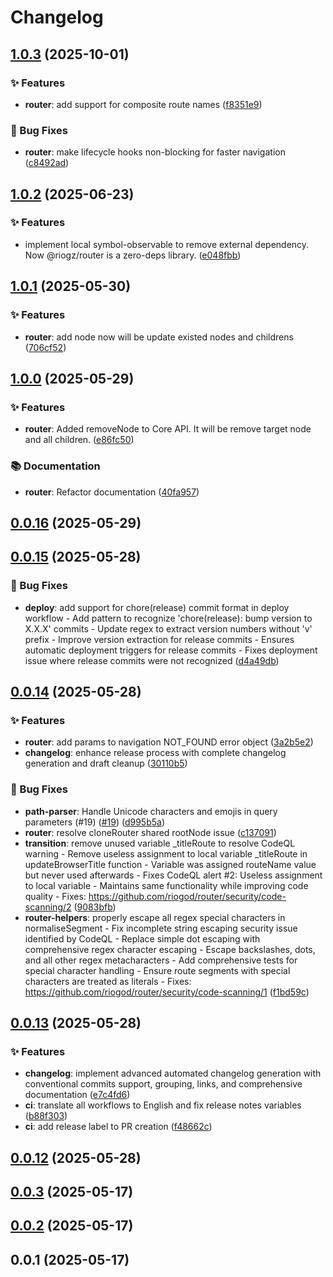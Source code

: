 # Changelog

## [1.0.3](https://github.com/riogod/router/compare/v1.0.2...v1.0.3) (2025-10-01)

### ✨ Features

- **router**: add support for composite route names ([f8351e9](https://github.com/riogod/router/commit/f8351e9bee4a254ffdf278977687086c61984dab))

### 🐛 Bug Fixes

- **router**: make lifecycle hooks non-blocking for faster navigation ([c8492ad](https://github.com/riogod/router/commit/c8492adee546be23d96a983f5c4c53b30c023c2f))


## [1.0.2](https://github.com/riogod/router/compare/v1.0.1...v1.0.2) (2025-06-23)

### ✨ Features

- implement local symbol-observable to remove external dependency. Now @riogz/router is a zero-deps library. ([e048fbb](https://github.com/riogod/router/commit/e048fbb4da0e43c86db7a6adace8572c41537b11))

## [1.0.1](https://github.com/riogod/router/compare/v1.0.0...v1.0.1) (2025-05-30)

### ✨ Features

- **router**: add node now will be update existed nodes and childrens ([706cf52](https://github.com/riogod/router/commit/706cf52428380024103a4914b713f1c8ffcb9a3a))

## [1.0.0](https://github.com/riogod/router/compare/v0.0.16...v1.0.0) (2025-05-29)

### ✨ Features

- **router**: Added removeNode to Core API. It will be remove target node and all children. ([e86fc50](https://github.com/riogod/router/commit/e86fc50a849475c07f1a9619d9e5c7e0182a0eaa))

### 📚 Documentation

- **router**: Refactor documentation ([40fa957](https://github.com/riogod/router/commit/40fa957a5330606982fbe80c506b62625269e9df))

## [0.0.16](https://github.com/riogod/router/compare/v0.0.15...v0.0.16) (2025-05-29)

## [0.0.15](https://github.com/riogod/router/compare/v0.0.14...v0.0.15) (2025-05-28)

### 🐛 Bug Fixes

- **deploy**: add support for chore(release) commit format in deploy workflow - Add pattern to recognize 'chore(release): bump version to X.X.X' commits - Update regex to extract version numbers without 'v' prefix - Improve version extraction for release commits - Ensures automatic deployment triggers for release commits - Fixes deployment issue where release commits were not recognized ([d4a49db](https://github.com/riogod/router/commit/d4a49db7d61d13b56d204ba86d98f2c3426b2f4d))

## [0.0.14](https://github.com/riogod/router/compare/v0.0.13...v0.0.14) (2025-05-28)

### ✨ Features

- **router**: add params to navigation NOT_FOUND error object ([3a2b5e2](https://github.com/riogod/router/commit/3a2b5e28c458c442ec1f10ec4a52749370547e0d))
- **changelog**: enhance release process with complete changelog generation and draft cleanup ([30110b5](https://github.com/riogod/router/commit/30110b568c9f9807268c76cace9556d57354b878))

### 🐛 Bug Fixes

- **path-parser**: Handle Unicode characters and emojis in query parameters  (#19) ([#19](https://github.com/riogod/router/pull/19)) ([d995b5a](https://github.com/riogod/router/commit/d995b5a4a6eeb3dc94a159abcdaf911fa713cdd7))
- **router**: resolve cloneRouter shared rootNode issue ([c137091](https://github.com/riogod/router/commit/c1370915e88c539b5bec5dae967653f7576d2bbc))
- **transition**: remove unused variable _titleRoute to resolve CodeQL warning - Remove useless assignment to local variable _titleRoute in updateBrowserTitle function - Variable was assigned routeName value but never used afterwards - Fixes CodeQL alert #2: Useless assignment to local variable - Maintains same functionality while improving code quality - Fixes: https://github.com/riogod/router/security/code-scanning/2 ([9083bfb](https://github.com/riogod/router/commit/9083bfb6bc3101e9d5d4bbdd62a9abf0141b0793))
- **router-helpers**: properly escape all regex special characters in normaliseSegment - Fix incomplete string escaping security issue identified by CodeQL - Replace simple dot escaping with comprehensive regex character escaping - Escape backslashes, dots, and all other regex metacharacters - Add comprehensive tests for special character handling - Ensure route segments with special characters are treated as literals - Fixes: https://github.com/riogod/router/security/code-scanning/1 ([f1bd59c](https://github.com/riogod/router/commit/f1bd59c0b2c15c4a73a012477e2dcd8a1c6a555e))

## [0.0.13](https://github.com/riogod/router/compare/v0.0.12...v0.0.13) (2025-05-28)

### ✨ Features

- **changelog**: implement advanced automated changelog generation with conventional commits support, grouping, links, and comprehensive documentation ([e7c4fd6](https://github.com/riogod/router/commit/e7c4fd6ce96478b09b778656c511502c2714fc82))
- **ci**: translate all workflows to English and fix release notes variables ([b88f303](https://github.com/riogod/router/commit/b88f3036f6a41e568c2f03ea39c6d7bcb41fdc6b))
- **ci**: add release label to PR creation ([f48662c](https://github.com/riogod/router/commit/f48662c118f88b79e37e0c8ec79f9e9b88353da2))

## [0.0.12](https://github.com/riogod/router/compare/v0.0.3...v0.0.12) (2025-05-28)

## [0.0.3](https://github.com/riogod/router/compare/v0.0.2...v0.0.3) (2025-05-17)

## [0.0.2](https://github.com/riogod/router/compare/v0.0.1...v0.0.2) (2025-05-17)

## 0.0.1 (2025-05-17)
